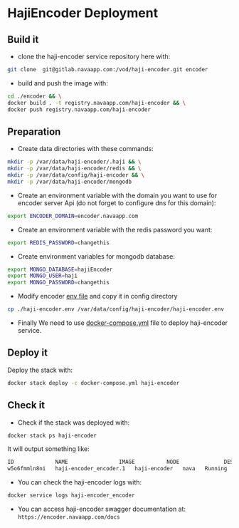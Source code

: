 # HajiEncoder Deployment

## Build it

- clone the haji-encoder service repository here with:

```bash
git clone  git@gitlab.navaapp.com:/vod/haji-encoder.git encoder
```

- build and push the image with:

```bash
cd ./encoder && \
docker build . -t registry.navaapp.com/haji-encoder && \
docker push registry.navaapp.com/haji-encoder
```

## Preparation

- Create data directories with these commands:

```bash
mkdir -p /var/data/haji-encoder/.haji && \
mkdir -p /var/data/haji-encoder/redis && \
mkdir -p /var/data/config/haji-encoder && \
mkdir -p /var/data/haji-encoder/mongodb
```

- Create an environment variable with the domain you want to use for encoder server Api (do not forget to configure dns for this domain):

```bash
export ENCODER_DOMAIN=encoder.navaapp.com
```

- Create an environment variable with the redis password you want:

```bash
export REDIS_PASSWORD=changethis
```

- Create environment variables for mongodb database:

```bash
export MONGO_DATABASE=hajiEncoder
export MONGO_USER=haji
export MONGO_PASSWORD=changethis 
```

- Modify encoder [env file](haji-encoder.env) and copy it in config directory

```bash
cp ./haji-encoder.env /var/data/config/haji-encoder/haji-encoder.env
```

- Finally We need to use [docker-compose.yml](./docker-compose.yml) file to deploy haji-encoder service.

## Deploy it

Deploy the stack with:

```bash
docker stack deploy -c docker-compose.yml haji-encoder
```

## Check it

- Check if the stack was deployed with:

```bash
docker stack ps haji-encoder
```

It will output something like:

```bash
ID             NAME                IMAGE          NODE              DESIRED STATE   CURRENT STATE          ERROR   PORTS
w5o6fmmln8ni   haji-encoder_encoder.1   haji-encoder   nava   Running         Running 1 minute ago
```

- You can check the haji-encoder logs with:

```bash
docker service logs haji-encoder_encoder
```

- You can access haji-encoder swagger documentation at:
`https://encoder.navaapp.com/docs`

